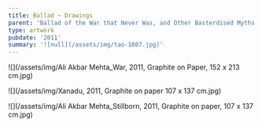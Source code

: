 ```yaml
---
title: Ballad ~ Drawings
parent: 'Ballad of the War that Never Was, and Other Basterdised Myths'
type: artwork
pubdate: '2011'
summary: '![null](/assets/img/tao-1087.jpg)'
---
```

![](/assets/img/Ali Akbar Mehta_War, 2011, Graphite on Paper, 152 x 213 cm.jpg)

![](/assets/img/Xanadu, 2011, Graphite on paper 107 x 137 cm.jpg)

![](/assets/img/Ali Akbar Mehta_Stillborn, 2011, Graphite on paper, 107 x 137 cm.jpg)

